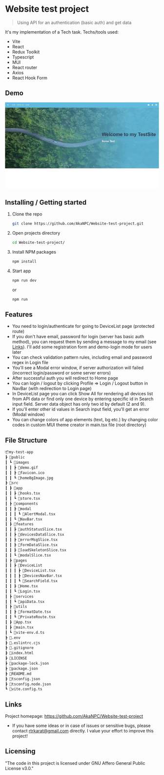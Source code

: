 # Website test project
> Using API for an authentication (basic auth) and get data

It's my implementation of a Tech task. Techs/tools used:

- Vite
- React
- Redux Toolkit
- Typescript
- MUI
- React router
- Axios
- React Hook Form

## Demo

![Demo gif of App](././public/images/demo.gif)


## Installing / Getting started

1. Clone the repo
   ```sh
   git clone https://github.com/AkaNPC/Website-test-project.git
   ```
2. Open projects directory
   ```sh
   cd Website-test-project/
   ```
3. Install NPM packages
   ```sh
   npm install
   ```
4. Start app
   ```sh
   npm run dev
   ```
   or
   ```sh
   npm run
   ```

## Features

- You need to login/authenticate for going to DeviceList page (protected route)
- If you don't have email, password for login (server has basic auth method), you can request them by sending a message to my email (see [Links](#links)). I'll add some registration form and demo-login mode for users later
- You can check validation pattern rules, including email and password regex in Login file
- You'll see a Modal error window, if server authorization will failed (incorrect login/password or some server errors)
- After successful auth you will redirect to Home page
- You can login / logout by clicking Profile => Login / Logout button in NavBar (with redirection to Login page)
- In DeviceList page you can click Show All for rendering all devices list from API data or find only one device by entering specific id in Search input field. Server data object has only two id by default (2 and 9).
- If you'll enter other id values in Search input field, you'll get an error (Modal window)
- You can change colors of app elements (text, bg etc.) by changing color codes in custom MUI theme creator in main.tsx file (root directory)

## File Structure

 ```sh
📦my-test-app
 ┣ 📂public
 ┃ ┗ 📂images
 ┃ ┃ ┣ 📜demo.gif
 ┃ ┃ ┣ 📜favicon.ico
 ┃ ┃ ┗ 📜homeBgImage.jpg
 ┣ 📂src
 ┃ ┣ 📂app
 ┃ ┃ ┣ 📜hooks.tsx
 ┃ ┃ ┗ 📜store.tsx
 ┃ ┣ 📂components
 ┃ ┃ ┣ 📂modal
 ┃ ┃ ┃ ┗ 📜AlertModal.tsx
 ┃ ┃ ┗ 📜NavBar.tsx
 ┃ ┣ 📂features
 ┃ ┃ ┣ 📜authStatusSlice.tsx
 ┃ ┃ ┣ 📜devicesDataSlice.tsx
 ┃ ┃ ┣ 📜errorMsgSlice.tsx
 ┃ ┃ ┣ 📜formDataSlice.tsx
 ┃ ┃ ┣ 📜loadSkeletonSlice.tsx
 ┃ ┃ ┗ 📜modalSlice.tsx
 ┃ ┣ 📂pages
 ┃ ┃ ┣ 📂DeviceList
 ┃ ┃ ┃ ┣ 📜DeviceList.tsx
 ┃ ┃ ┃ ┣ 📜DevicesNavBar.tsx
 ┃ ┃ ┃ ┗ 📜SearchField.tsx
 ┃ ┃ ┣ 📜Home.tsx
 ┃ ┃ ┗ 📜Login.tsx
 ┃ ┣ 📂services
 ┃ ┃ ┗ 📜apiData.tsx
 ┃ ┣ 📂utils
 ┃ ┃ ┣ 📜formatDate.tsx
 ┃ ┃ ┗ 📜PrivateRoute.tsx
 ┃ ┣ 📜App.tsx
 ┃ ┣ 📜main.tsx
 ┃ ┗ 📜vite-env.d.ts
 ┣ 📜.env
 ┣ 📜.eslintrc.cjs
 ┣ 📜.gitignore
 ┣ 📜index.html
 ┣ 📜LICENSE
 ┣ 📜package-lock.json
 ┣ 📜package.json
 ┣ 📜README.md
 ┣ 📜tsconfig.json
 ┣ 📜tsconfig.node.json
 ┗ 📜vite.config.ts
   ```

## Links

Project homepage: https://github.com/AkaNPC/Website-test-project
  - If you have some ideas or in case of issues or sensitive bugs, please contact
    rtrkarat@gmail.com directly. I value your effort
    to improve this project!

## Licensing

"The code in this project is licensed under GNU Affero General Public License v3.0."
